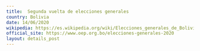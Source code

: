 ```yaml
---
title:  Segunda vuelta de elecciones generales
country: Bolivia
date: 14/06/2020
wikipedia: https://es.wikipedia.org/wiki/Elecciones_generales_de_Bolivia_de_2020
official_site: https://www.oep.org.bo/elecciones-generales-2020
layout: details_post
---
```


